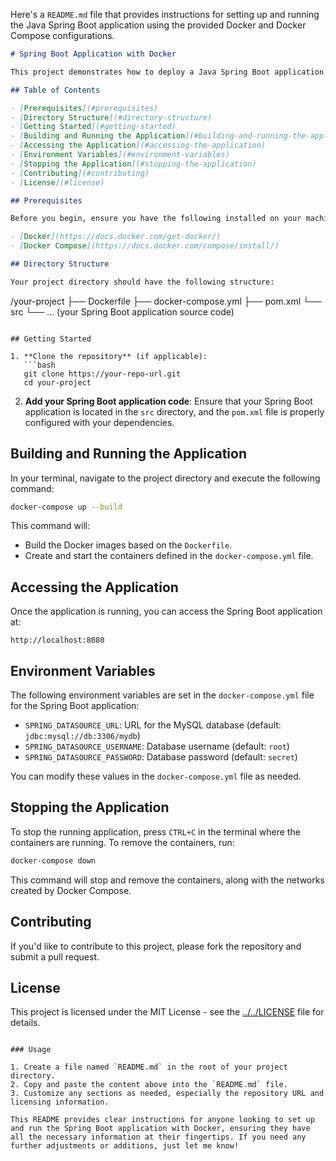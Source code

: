 Here's a `README.md` file that provides instructions for setting up and running the Java Spring Boot application using the provided Docker and Docker Compose configurations.

```markdown
# Spring Boot Application with Docker

This project demonstrates how to deploy a Java Spring Boot application using Docker and Docker Compose. It includes a Spring Boot application that connects to a MySQL database.

## Table of Contents

- [Prerequisites](#prerequisites)
- [Directory Structure](#directory-structure)
- [Getting Started](#getting-started)
- [Building and Running the Application](#building-and-running-the-application)
- [Accessing the Application](#accessing-the-application)
- [Environment Variables](#environment-variables)
- [Stopping the Application](#stopping-the-application)
- [Contributing](#contributing)
- [License](#license)

## Prerequisites

Before you begin, ensure you have the following installed on your machine:

- [Docker](https://docs.docker.com/get-docker/)
- [Docker Compose](https://docs.docker.com/compose/install/)

## Directory Structure

Your project directory should have the following structure:

```
/your-project
├── Dockerfile
├── docker-compose.yml
├── pom.xml
└── src
    └── ... (your Spring Boot application source code)
```

## Getting Started

1. **Clone the repository** (if applicable):
   ```bash
   git clone https://your-repo-url.git
   cd your-project
   ```

2. **Add your Spring Boot application code**: Ensure that your Spring Boot application is located in the `src` directory, and the `pom.xml` file is properly configured with your dependencies.

## Building and Running the Application

In your terminal, navigate to the project directory and execute the following command:

```bash
docker-compose up --build
```

This command will:

- Build the Docker images based on the `Dockerfile`.
- Create and start the containers defined in the `docker-compose.yml` file.

## Accessing the Application

Once the application is running, you can access the Spring Boot application at:

```
http://localhost:8080
```

## Environment Variables

The following environment variables are set in the `docker-compose.yml` file for the Spring Boot application:

- `SPRING_DATASOURCE_URL`: URL for the MySQL database (default: `jdbc:mysql://db:3306/mydb`)
- `SPRING_DATASOURCE_USERNAME`: Database username (default: `root`)
- `SPRING_DATASOURCE_PASSWORD`: Database password (default: `secret`)

You can modify these values in the `docker-compose.yml` file as needed.

## Stopping the Application

To stop the running application, press `CTRL+C` in the terminal where the containers are running. To remove the containers, run:

```bash
docker-compose down
```

This command will stop and remove the containers, along with the networks created by Docker Compose.

## Contributing

If you'd like to contribute to this project, please fork the repository and submit a pull request.

## License

This project is licensed under the MIT License - see the [../../LICENSE](LICENSE) file for details.
```

### Usage

1. Create a file named `README.md` in the root of your project directory.
2. Copy and paste the content above into the `README.md` file.
3. Customize any sections as needed, especially the repository URL and licensing information.

This README provides clear instructions for anyone looking to set up and run the Spring Boot application with Docker, ensuring they have all the necessary information at their fingertips. If you need any further adjustments or additions, just let me know!
